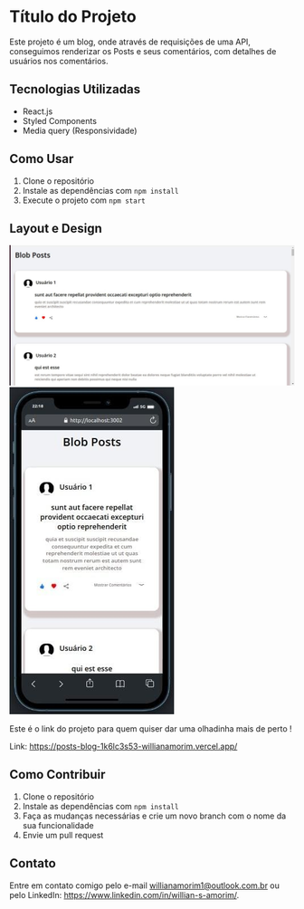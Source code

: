 # Título do Projeto

Este projeto é um blog, onde através de requisições de uma API, conseguimos renderizar os Posts e seus comentários, com detalhes de usuários nos comentários.

## Tecnologias Utilizadas

- React.js
- Styled Components
- Media query (Responsividade)

## Como Usar

1. Clone o repositório
2. Instale as dependências com `npm install`
3. Execute o projeto com `npm start`

## Layout e Design

<img src="./public/ImgWeb.jpeg" alt="Imagem Web">
</br>
<img src="./public/ImgMobile.jpeg" alt="Imagem Mobile">

Este é o link do projeto para quem quiser dar uma olhadinha mais de perto !

Link: https://posts-blog-1k6lc3s53-willianamorim.vercel.app/




## Como Contribuir

1. Clone o repositório
2. Instale as dependências com `npm install`
3. Faça as mudanças necessárias e crie um novo branch com o nome da sua funcionalidade
4. Envie um pull request

## Contato

Entre em contato comigo pelo e-mail willianamorim1@outlook.com.br ou pelo LinkedIn: https://www.linkedin.com/in/willian-s-amorim/.